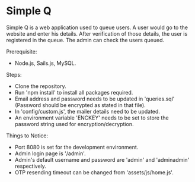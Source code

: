 # Simple Q

Simple Q is a web application used to queue users. A user would go to the website and enter his details. After verification of those details, the user is registered in the queue. The admin can check the users queued.


Prerequisite:
- Node.js, Sails.js, MySQL.


Steps:
- Clone the repository.
- Run 'npm install' to install all packages required.
- Email address and password needs to be updated in 'queries.sql' (Password should be encrypted as stated in that file).
- In 'config/custom.js', the mailer details need to be updated.
- An environment variable 'ENCKEY' needs to be set to store the password string used for encryption/decryption.


Things to Notice:
- Port 8080 is set for the development environment.
- Admin login page is '/admin'.
- Admin's default username and password are 'admin' and 'adminadmin' respectively.
- OTP resending timeout can be changed from 'assets/js/home.js'.
